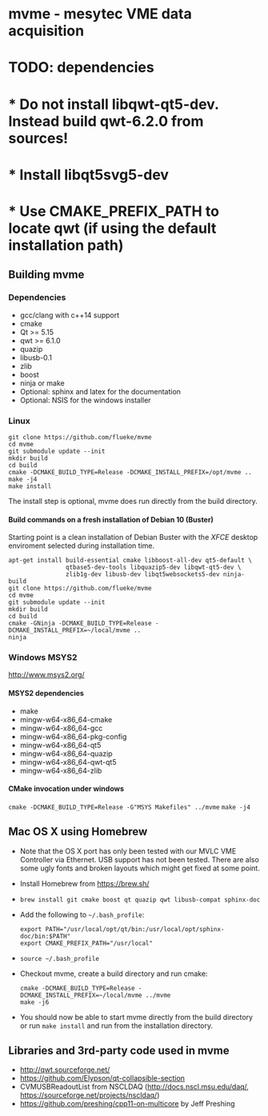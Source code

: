 # mvme - mesytec VME data acquisition

# TODO: dependencies
# * Do not install libqwt-qt5-dev. Instead build qwt-6.2.0 from sources!
# * Install libqt5svg5-dev
# * Use CMAKE_PREFIX_PATH to locate qwt (if using the default installation path)

## Building mvme
### Dependencies
* gcc/clang with c++14 support
* cmake
* Qt >= 5.15
* qwt >= 6.1.0
* quazip
* libusb-0.1
* zlib
* boost
* ninja or make
* Optional: sphinx and latex for the documentation
* Optional: NSIS for the windows installer

### Linux

    git clone https://github.com/flueke/mvme
    cd mvme
    git submodule update --init
    mkdir build
    cd build
    cmake -DCMAKE_BUILD_TYPE=Release -DCMAKE_INSTALL_PREFIX=/opt/mvme ..
    make -j4
    make install

The install step is optional, mvme does run directly from the build directory.

#### Build commands on a fresh installation of Debian 10 (Buster)

Starting point is a clean installation of Debian Buster with the *XFCE* desktop
enviroment selected during installation time.

    apt-get install build-essential cmake libboost-all-dev qt5-default \
                    qtbase5-dev-tools libquazip5-dev libqwt-qt5-dev \
                    zlib1g-dev libusb-dev libqt5websockets5-dev ninja-build
    git clone https://github.com/flueke/mvme
    cd mvme
    git submodule update --init
    mkdir build
    cd build
    cmake -GNinja -DCMAKE_BUILD_TYPE=Release -DCMAKE_INSTALL_PREFIX=~/local/mvme ..
    ninja

### Windows MSYS2

http://www.msys2.org/

#### MSYS2 dependencies
* make
* mingw-w64-x86_64-cmake
* mingw-w64-x86_64-gcc
* mingw-w64-x86_64-pkg-config
* mingw-w64-x86_64-qt5
* mingw-w64-x86_64-quazip
* mingw-w64-x86_64-qwt-qt5
* mingw-w64-x86_64-zlib

#### CMake invocation under windows
`cmake -DCMAKE_BUILD_TYPE=Release -G"MSYS Makefiles" ../mvme`
`make -j4`

## Mac OS X using Homebrew
* Note that the OS X port has only been tested with our MVLC VME Controller via
  Ethernet. USB support has not been tested. There are also some ugly fonts and
  broken layouts which might get fixed at some point.

* Install Homebrew from https://brew.sh/
* `brew install git cmake boost qt quazip qwt libusb-compat sphinx-doc`
* Add the following to `~/.bash_profile`:
    ```
    export PATH="/usr/local/opt/qt/bin:/usr/local/opt/sphinx-doc/bin:$PATH"
    export CMAKE_PREFIX_PATH="/usr/local"
    ```

* `source ~/.bash_profile`
* Checkout mvme, create a build directory and run cmake:
    ```
    cmake -DCMAKE_BUILD_TYPE=Release -DCMAKE_INSTALL_PREFIX=~/local/mvme ../mvme
    make -j6
    ```

* You should now be able to start mvme directly from the build directory or run
  `make install` and run from the installation directory.

## Libraries and 3rd-party code used in mvme
* http://qwt.sourceforge.net/
* https://github.com/Elypson/qt-collapsible-section
* CVMUSBReadoutList from NSCLDAQ (http://docs.nscl.msu.edu/daq/,
  https://sourceforge.net/projects/nscldaq/)
* https://github.com/preshing/cpp11-on-multicore by Jeff Preshing
